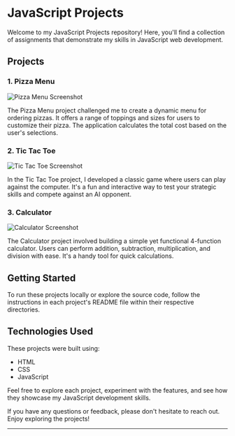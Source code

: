 
# JavaScript Projects

Welcome to my JavaScript Projects repository! Here, you'll find a collection of assignments that demonstrate my skills in JavaScript web development.

## Projects

### 1. Pizza Menu

![Pizza Menu Screenshot](images/pizza-menu.png)

The Pizza Menu project challenged me to create a dynamic menu for ordering pizzas. It offers a range of toppings and sizes for users to customize their pizza. The application calculates the total cost based on the user's selections.

### 2. Tic Tac Toe

![Tic Tac Toe Screenshot](images/tic-tac-toe.png)

In the Tic Tac Toe project, I developed a classic game where users can play against the computer. It's a fun and interactive way to test your strategic skills and compete against an AI opponent.

### 3. Calculator

![Calculator Screenshot](images/calculator.png)

The Calculator project involved building a simple yet functional 4-function calculator. Users can perform addition, subtraction, multiplication, and division with ease. It's a handy tool for quick calculations.

## Getting Started

To run these projects locally or explore the source code, follow the instructions in each project's README file within their respective directories.

## Technologies Used

These projects were built using:

- HTML
- CSS
- JavaScript

Feel free to explore each project, experiment with the features, and see how they showcase my JavaScript development skills.

If you have any questions or feedback, please don't hesitate to reach out. Enjoy exploring the projects!

---
